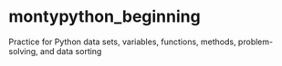 # montypython_beginning
Practice for Python data sets, variables, functions, methods, problem-solving, and data sorting
